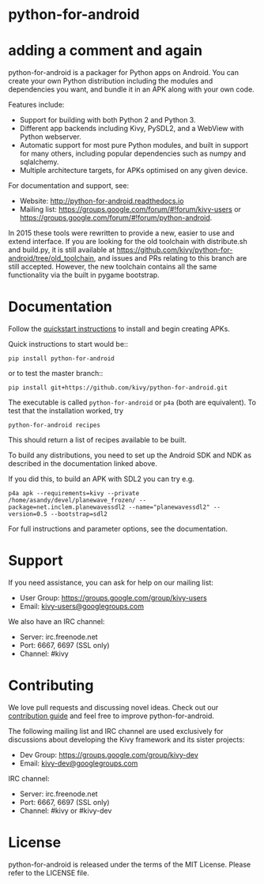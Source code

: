 # python-for-android
# adding a comment and again

python-for-android is a packager for Python apps on Android. You can
create your own Python distribution including the modules and
dependencies you want, and bundle it in an APK along with your own
code.

Features include:

- Support for building with both Python 2 and Python 3.
- Different app backends including Kivy, PySDL2, and a WebView with
  Python webserver.
- Automatic support for most pure Python modules, and built in support
  for many others, including popular dependencies such as numpy and
  sqlalchemy.
- Multiple architecture targets, for APKs optimised on any given device.

For documentation and support, see:

- Website: http://python-for-android.readthedocs.io
- Mailing list: https://groups.google.com/forum/#!forum/kivy-users or
  https://groups.google.com/forum/#!forum/python-android.

In 2015 these tools were rewritten to provide a new, easier to use and
extend interface. If you are looking for the old toolchain with
distribute.sh and build.py, it is still available at
https://github.com/kivy/python-for-android/tree/old_toolchain, and
issues and PRs relating to this branch are still accepted. However,
the new toolchain contains all the same functionality via the built in
pygame bootstrap.

# Documentation

Follow the
[quickstart instructions](https://python-for-android.readthedocs.org/en/latest/quickstart/)
to install and begin creating APKs.

Quick instructions to start would be::

    pip install python-for-android

or to test the master branch::

    pip install git+https://github.com/kivy/python-for-android.git

The executable is called `python-for-android` or `p4a` (both are
equivalent). To test that the installation worked, try

    python-for-android recipes

This should return a list of recipes available to be built.

To build any distributions, you need to set up the Android SDK and NDK
as described in the documentation linked above.

If you did this, to build an APK with SDL2 you can try e.g.

    p4a apk --requirements=kivy --private /home/asandy/devel/planewave_frozen/ --package=net.inclem.planewavessdl2 --name="planewavessdl2" --version=0.5 --bootstrap=sdl2

For full instructions and parameter options, see the documentation.

# Support

If you need assistance, you can ask for help on our mailing list:

* User Group: https://groups.google.com/group/kivy-users
* Email: kivy-users@googlegroups.com

We also have an IRC channel:

* Server: irc.freenode.net
* Port: 6667, 6697 (SSL only)
* Channel: #kivy

# Contributing

We love pull requests and discussing novel ideas. Check out our
[contribution guide](http://kivy.org/docs/contribute.html) and
feel free to improve python-for-android.

The following mailing list and IRC channel are used exclusively for
discussions about developing the Kivy framework and its sister projects:

* Dev Group: https://groups.google.com/group/kivy-dev
* Email: kivy-dev@googlegroups.com

IRC channel:

* Server: irc.freenode.net
* Port: 6667, 6697 (SSL only)
* Channel: #kivy or #kivy-dev

# License

python-for-android is released under the terms of the MIT License. Please refer to the
LICENSE file.
